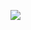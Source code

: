 <p align="center">
  <div><a href = "https://dirkwhoffmann.github.io/RetroVisor"><img src="https://github.com/user-attachments/assets/fb5583fb-4685-4990-923e-75513ccdc958"></a></div>
</p>
